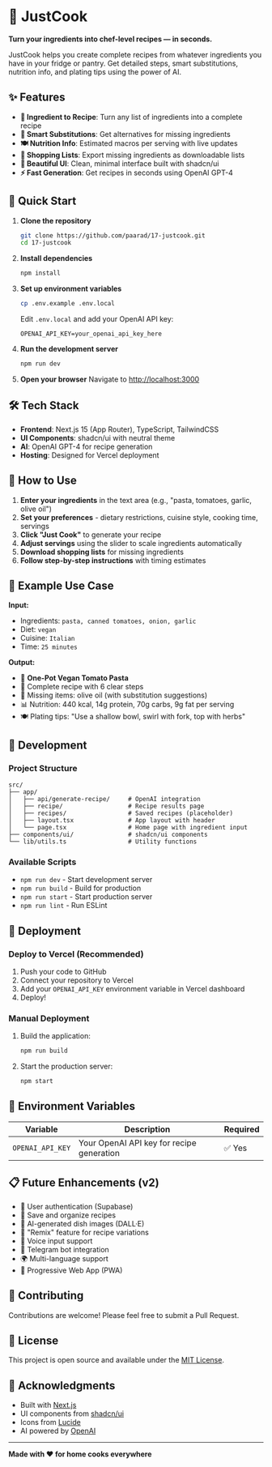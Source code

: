 # 🍳 JustCook

**Turn your ingredients into chef-level recipes — in seconds.**

JustCook helps you create complete recipes from whatever ingredients you have in your fridge or pantry. Get detailed steps, smart substitutions, nutrition info, and plating tips using the power of AI.

## ✨ Features

- **🥕 Ingredient to Recipe**: Turn any list of ingredients into a complete recipe
- **🔁 Smart Substitutions**: Get alternatives for missing ingredients
- **🍽 Nutrition Info**: Estimated macros per serving with live updates
- **🛒 Shopping Lists**: Export missing ingredients as downloadable lists
- **📱 Beautiful UI**: Clean, minimal interface built with shadcn/ui
- **⚡ Fast Generation**: Get recipes in seconds using OpenAI GPT-4

## 🚀 Quick Start

1. **Clone the repository**
   ```bash
   git clone https://github.com/paarad/17-justcook.git
   cd 17-justcook
   ```

2. **Install dependencies**
   ```bash
   npm install
   ```

3. **Set up environment variables**
   ```bash
   cp .env.example .env.local
   ```
   
   Edit `.env.local` and add your OpenAI API key:
   ```
   OPENAI_API_KEY=your_openai_api_key_here
   ```

4. **Run the development server**
   ```bash
   npm run dev
   ```

5. **Open your browser**
   Navigate to [http://localhost:3000](http://localhost:3000)

## 🛠 Tech Stack

- **Frontend**: Next.js 15 (App Router), TypeScript, TailwindCSS
- **UI Components**: shadcn/ui with neutral theme
- **AI**: OpenAI GPT-4 for recipe generation
- **Hosting**: Designed for Vercel deployment

## 📖 How to Use

1. **Enter your ingredients** in the text area (e.g., "pasta, tomatoes, garlic, olive oil")
2. **Set your preferences** - dietary restrictions, cuisine style, cooking time, servings
3. **Click "Just Cook"** to generate your recipe
4. **Adjust servings** using the slider to scale ingredients automatically
5. **Download shopping lists** for missing ingredients
6. **Follow step-by-step instructions** with timing estimates

## 🎯 Example Use Case

**Input:**
- Ingredients: `pasta, canned tomatoes, onion, garlic`
- Diet: `vegan`
- Cuisine: `Italian`
- Time: `25 minutes`

**Output:**
- 🍝 **One-Pot Vegan Tomato Pasta**
- 📝 Complete recipe with 6 clear steps
- 🛒 Missing items: olive oil (with substitution suggestions)
- 📊 Nutrition: 440 kcal, 14g protein, 70g carbs, 9g fat per serving
- 🍽 Plating tips: "Use a shallow bowl, swirl with fork, top with herbs"

## 🔧 Development

### Project Structure
```
src/
├── app/
│   ├── api/generate-recipe/     # OpenAI integration
│   ├── recipe/                  # Recipe results page
│   ├── recipes/                 # Saved recipes (placeholder)
│   ├── layout.tsx               # App layout with header
│   └── page.tsx                 # Home page with ingredient input
├── components/ui/               # shadcn/ui components
└── lib/utils.ts                 # Utility functions
```

### Available Scripts
- `npm run dev` - Start development server
- `npm run build` - Build for production
- `npm run start` - Start production server
- `npm run lint` - Run ESLint

## 🚀 Deployment

### Deploy to Vercel (Recommended)

1. Push your code to GitHub
2. Connect your repository to Vercel
3. Add your `OPENAI_API_KEY` environment variable in Vercel dashboard
4. Deploy!

### Manual Deployment

1. Build the application:
   ```bash
   npm run build
   ```

2. Start the production server:
   ```bash
   npm start
   ```

## 🔑 Environment Variables

| Variable | Description | Required |
|----------|-------------|----------|
| `OPENAI_API_KEY` | Your OpenAI API key for recipe generation | ✅ Yes |

## 📋 Future Enhancements (v2)

- 🔐 User authentication (Supabase)
- 💾 Save and organize recipes
- 📸 AI-generated dish images (DALL·E)
- 🔄 "Remix" feature for recipe variations
- 🎤 Voice input support
- 🤖 Telegram bot integration
- 🌍 Multi-language support
- 📱 Progressive Web App (PWA)

## 🤝 Contributing

Contributions are welcome! Please feel free to submit a Pull Request.

## 📄 License

This project is open source and available under the [MIT License](LICENSE).

## 🙏 Acknowledgments

- Built with [Next.js](https://nextjs.org/)
- UI components from [shadcn/ui](https://ui.shadcn.com/)
- Icons from [Lucide](https://lucide.dev/)
- AI powered by [OpenAI](https://openai.com/)

---

**Made with ❤️ for home cooks everywhere**
